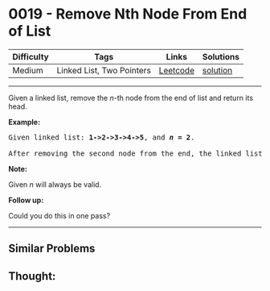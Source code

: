 # 0019 - Remove Nth Node From End of List

Difficulty  | Tags | Links | Solutions
----------- | ---- | ----- | -----
Medium | Linked List, Two Pointers | [Leetcode](https://leetcode.com/problems/remove-nth-node-from-end-of-list) | [solution](https://leetcode.com/problems/remove-nth-node-from-end-of-list/solution/)


-----------

<p>Given a linked list, remove the <em>n</em>-th node from the end of list and return its head.</p>

<p><strong>Example:</strong></p>

<pre>
Given linked list: <strong>1-&gt;2-&gt;3-&gt;4-&gt;5</strong>, and <strong><em>n</em> = 2</strong>.

After removing the second node from the end, the linked list becomes <strong>1-&gt;2-&gt;3-&gt;5</strong>.
</pre>

<p><strong>Note:</strong></p>

<p>Given <em>n</em> will always be valid.</p>

<p><strong>Follow up:</strong></p>

<p>Could you do this in one pass?</p>


-----------


## Similar Problems




## Thought:
